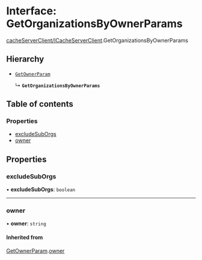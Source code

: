 # Interface: GetOrganizationsByOwnerParams

[cacheServerClient/ICacheServerClient](../modules/cacheServerClient_ICacheServerClient.md).GetOrganizationsByOwnerParams

## Hierarchy

- [`GetOwnerParam`](cacheServerClient_ICacheServerClient.GetOwnerParam.md)

  ↳ **`GetOrganizationsByOwnerParams`**

## Table of contents

### Properties

- [excludeSubOrgs](cacheServerClient_ICacheServerClient.GetOrganizationsByOwnerParams.md#excludesuborgs)
- [owner](cacheServerClient_ICacheServerClient.GetOrganizationsByOwnerParams.md#owner)

## Properties

### excludeSubOrgs

• **excludeSubOrgs**: `boolean`

___

### owner

• **owner**: `string`

#### Inherited from

[GetOwnerParam](cacheServerClient_ICacheServerClient.GetOwnerParam.md).[owner](cacheServerClient_ICacheServerClient.GetOwnerParam.md#owner)
